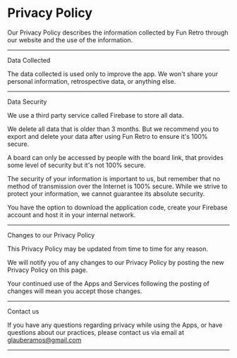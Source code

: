 # Privacy Policy

Our Privacy Policy describes the information collected by Fun Retro
through our website and the use of the information.
____________________________________________________________________________________________________________________________________
Data Collected

The data collected is used only to improve the app. We won't share your personal information, retrospective data, or anything else.

____________________________________________________________________________________________________________________________________
Data Security

We use a third party service called Firebase to store all data.

We delete all data that is older than 3 months. But we recommend you to export and delete your data after using Fun Retro to ensure it's 100% secure.

A board can only be accessed by people with the board link, that provides some level of security but it's not 100% secure.

The security of your information is important to us, but remember that no method of transmission over the Internet is 100% secure. While we strive to protect your information, we cannot guarantee its absolute security.

You have the option to download the application code, create your Firebase account and host it in your internal network.

____________________________________________________________________________________________________________________________________
Changes to our Privacy Policy

This Privacy Policy may be updated from time to time for any reason.

We will notify you of any changes to our Privacy Policy by posting the new Privacy Policy on this page.

Your continued use of the Apps and Services following the posting of changes will mean you accept those changes.
____________________________________________________________________________________________________________________________________
Contact us

If you have any questions regarding privacy while using the Apps, or have questions about our practices,
please contact us via email at glauberamos@gmail.com
____________________________________________________________________________________________________________________________________
